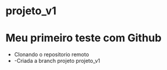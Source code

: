 # projeto_v1
# Meu primeiro teste com Github
 - Clonando o repositorio remoto
 - -Criada a branch projeto projeto_v1